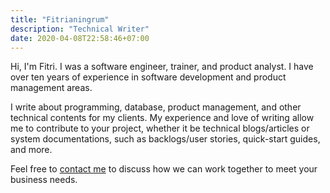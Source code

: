 ```yaml
---
title: "Fitrianingrum"
description: "Technical Writer"
date: 2020-04-08T22:58:46+07:00
---
```



Hi, I'm Fitri. 
I was a software engineer, trainer, and product analyst. 
I have over ten years of experience in software development and product management areas.

I write about programming, database, product management, and other technical contents for my clients. My experience and love of writing allow me to contribute to your project, 
whether it be technical blogs/articles or system documentations, such as backlogs/user stories, quick-start guides, and more.
 
Feel free to <a href="/contact">[contact me](/contact) to discuss how we can work together to meet your business needs.
              